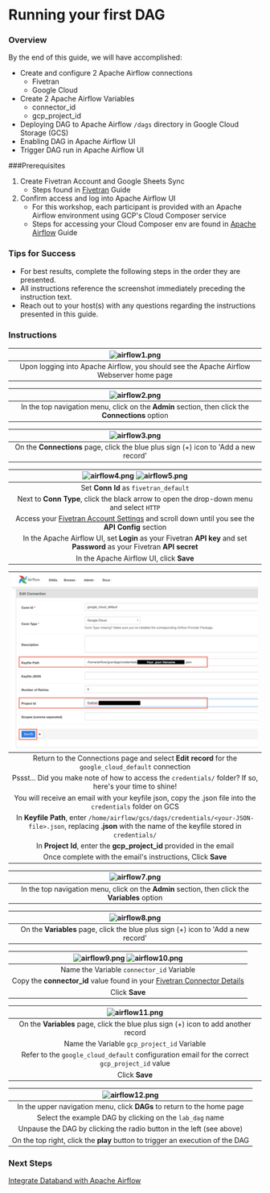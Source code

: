 # Running your first DAG
### Overview
By the end of this guide, we will have accomplished:
* Create and configure 2 Apache Airflow connections
  * Fivetran
  * Google Cloud
* Create 2 Apache Airflow Variables
  * connector_id
  * gcp_project_id
* Deploying DAG to Apache Airflow `/dags` directory in Google Cloud Storage (GCS)
* Enabling DAG in Apache Airflow UI
* Trigger DAG run in Apache Airflow UI

###Prerequisites
1. Create Fivetran Account and Google Sheets Sync
   * Steps found in [Fivetran](https://github.com/databand-ai/DatabandFivetranWorkshop/tree/master/guide/fivetran#fivetran) Guide
2. Confirm access and log into Apache Airflow UI
   * For this workshop, each participant is provided with an Apache Airflow environment using GCP's Cloud Composer service
   * Steps for accessing your Cloud Composer env are found in [Apache Airflow](https://github.com/databand-ai/DatabandFivetranWorkshop/tree/master/guide/apache-airflow#apache-airflow) Guide

### Tips for Success
* For best results, complete the following steps in the order they are presented.
* All instructions reference the screenshot immediately preceding the instruction text.
* Reach out to your host(s) with any questions regarding the instructions presented in this guide.

### Instructions
| ![airflow1.png](../../images/airflow1.png) |
|:--:|
| Upon logging into Apache Airflow, you should see the Apache Airflow Webserver home page |

  
| ![airflow2.png](../../images/airflow2.png) |
|:--:|
| In the top navigation menu, click on the **Admin** section, then click the **Connections** option |

  
| ![airflow3.png](../../images/airflow3.png) |
|:--:|
| On the **Connections** page, click the blue plus sign (+) icon to 'Add a new record' |


| ![airflow4.png](../../images/airflow4.png) ![airflow5.png](../../images/airflow5.png) |
|:--:|
| Set **Conn Id** as `fivetran_default` |
| Next to **Conn Type**, click the black arrow to open the drop-down menu and select `HTTP` |
| Access your [Fivetran Account Settings](https://fivetran.com/account/settings) and scroll down until you see the **API Config** section |
| In the Apache Airflow UI, set **Login** as your Fivetran **API key** and set **Password** as your Fivetran **API secret** |
| In the Apache Airflow UI, click **Save** |


| ![airflow6.png](../../images/airflow6.png) |
|:--:|
| Return to the Connections page and select **Edit record** for the `google_cloud_default` connection |
| Pssst... Did you make note of how to access the `credentials/` folder? If so, here's your time to shine! |
| You will receive an email with your keyfile json, copy the .json file into the `credentials` folder on GCS |
| In **Keyfile Path**, enter `/home/airflow/gcs/dags/credentials/<your-JSON-file>.json`, replacing **<your-JSON-file>.json** with the name of the keyfile stored in `credentials/`  |
| In **Project Id**, enter the **gcp_project_id** provided in the email |
| Once complete with the email's instructions, Click **Save** | 


| ![airflow7.png](../../images/airflow7.png) |
|:--:|
| In the top navigation menu, click on the **Admin** section, then click the **Variables** option |

  
| ![airflow8.png](../../images/airflow8.png) |
|:--:|
| On the **Variables** page, click the blue plus sign (+) icon to 'Add a new record' |


| ![airflow9.png](../../images/airflow9.png) ![airflow10.png](../../images/airflow10.png) |
|:--:|
| Name the Variable `connector_id` Variable |
| Copy the **connector_id** value found in your [Fivetran Connector Details](https://www.fivetran.com/dashboard/connectors/google_sheets/google_sheets.forestfires/setup) |
| Click **Save** |

  
| ![airflow11.png](../../images/airflow11.png) |
|:--:|
| On the **Variables** page, click the blue plus sign (+) icon to add another record |
| Name the Variable `gcp_project_id` Variable |
| Refer to the `google_cloud_default` configuration email for the correct `gcp_project_id` value |
| Click **Save** |


| ![airflow12.png](../../images/airflow12.png) |
|:--:|
| In the upper navigation menu, click **DAGs** to return to the home page |
| Select the example DAG by clicking on the `lab_dag` name |
| Unpause the DAG by clicking the radio button in the left (see above) |
| On the top right, click the **play** button to trigger an execution of the DAG|


### Next Steps
[Integrate Databand with Apache Airflow](https://github.com/databand-ai/DatabandFivetranWorkshop/tree/master/guide/databand#integrate-databand-with-apache-airflow-)
